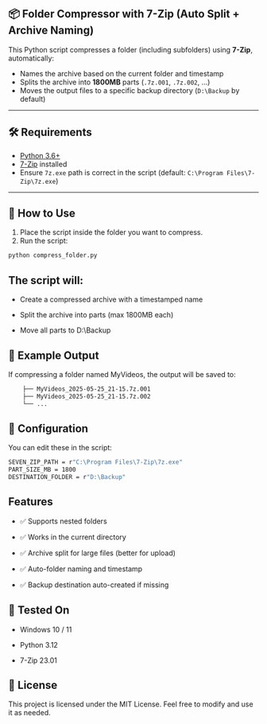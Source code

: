 ## 📦 Folder Compressor with 7-Zip (Auto Split + Archive Naming)

This Python script compresses a folder (including subfolders) using **7-Zip**, automatically:

- Names the archive based on the current folder and timestamp
- Splits the archive into **1800MB** parts (`.7z.001`, `.7z.002`, ...)
- Moves the output files to a specific backup directory (`D:\Backup` by default)

---

## 🛠 Requirements

- [Python 3.6+](https://www.python.org/downloads/)
- [7-Zip](https://www.7-zip.org/) installed
- Ensure `7z.exe` path is correct in the script (default: `C:\Program Files\7-Zip\7z.exe`)

---

## 🚀 How to Use

1. Place the script inside the folder you want to compress.
2. Run the script:

```bash
python compress_folder.py
```
## The script will:

- Create a compressed archive with a timestamped name

- Split the archive into parts (max 1800MB each)

- Move all parts to D:\Backup

## 🧰 Example Output
If compressing a folder named MyVideos, the output will be saved to:
  ```bash  D:\Backup\
      ├── MyVideos_2025-05-25_21-15.7z.001
      ├── MyVideos_2025-05-25_21-15.7z.002
      └── ...
  ```
## 🔧 Configuration
  You can edit these in the script:
  ```bash
  SEVEN_ZIP_PATH = r"C:\Program Files\7-Zip\7z.exe"
  PART_SIZE_MB = 1800
  DESTINATION_FOLDER = r"D:\Backup"
 ```
## Features
* ✅ Supports nested folders

* ✅ Works in the current directory

* ✅ Archive split for large files (better for upload)

* ✅ Auto-folder naming and timestamp

* ✅ Backup destination auto-created if missing

## 🧪 Tested On

* Windows 10 / 11

* Python 3.12

* 7-Zip 23.01
## 📄 License
This project is licensed under the MIT License. Feel free to modify and use it as needed.

